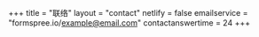+++
title = "联络"
layout = "contact"
netlify = false
emailservice = "formspree.io/example@email.com"
contactanswertime = 24
+++
